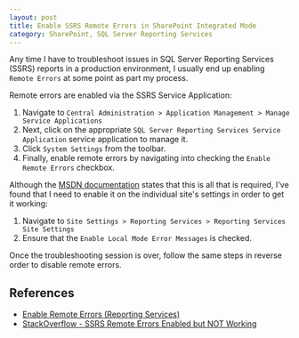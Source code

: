 ```yaml
---
layout: post
title: Enable SSRS Remote Errors in SharePoint Integrated Mode
category: SharePoint, SQL Server Reporting Services
---
```


Any time I have to troubleshoot issues in SQL Server Reporting Services (SSRS) reports in a production environment, I usually end up enabling `Remote Errors` at some point as part my process. 

Remote errors are enabled via the SSRS Service Application:

1. Navigate to `Central Administration > Application Management > Manage Service Applications`
1. Next, click on the appropriate  `SQL Server Reporting Services Service Application` service application to manage it. 
1. Click `System Settings` from the toolbar.
1. Finally, enable remote errors by navigating into checking the `Enable Remote Errors` checkbox. 

<!--excerpt-->

Although the [MSDN documentation](https://msdn.microsoft.com/en-us/library/aa337165.aspx) states that this is all that is required, I've found that I need to enable it on the individual site's settings in order to get it working:

1. Navigate to `Site Settings > Reporting Services > Reporting Services Site Settings`
2. Ensure that the `Enable Local Mode Error Messages` is checked.

Once the troubleshooting session is over, follow the same steps in reverse order to disable remote errors.  

## References

- [Enable Remote Errors (Reporting Services)](https://msdn.microsoft.com/en-us/library/aa337165.aspx)
- [StackOverflow - SSRS Remote Errors Enabled but NOT Working](http://stackoverflow.com/questions/4850346/ssrs-remote-errors-enabled-but-not-working)
